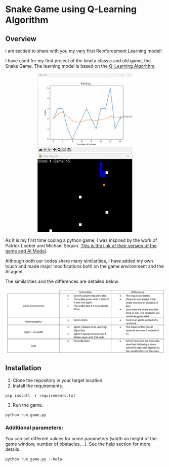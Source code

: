 # Snake Game using Q-Learning Algorithm
## Overview

I am excited to share with you my very first Reinforcement Learning model! 


I have used for my first project of the kind a classic and old game, the Snake Game. The learning model is based on the [Q-Learning Algorithm](https://en.wikipedia.org/wiki/Q-learning). 

<p float="left", align="middle">
    <img width="300" height="250" src="screenshots/snake_game_plot.gif">
    <img width="300" height="250" src="screenshots/snake_game.gif">
</p>

As it is my first time coding a python game, I was inspired by the work of Patrick Loeber and Michael Sequin. [This is the link of their version of the game and AI Model](https://github.com/python-engineer/snake-ai-pytorch). 

Although both our codes share many similarities, I have added my own touch and made major modifications both on the game environment and the AI agent.

The similarities and the differences are detailed below.

![Table of game similarities and differences](screenshots/table%20of%20similarities.jpg)


## Installation

1. Clone the repository in your target location.
2. Install the requirements.
```
pip install -r requirements.txt
```
3. Run the game.
```
python run_game.py
```

### Additional parameters:
You can set different values for some parameters (width an height of the game window, number of obstacles, ..). See the help section for more details :
```
python run_game.py --help
```
